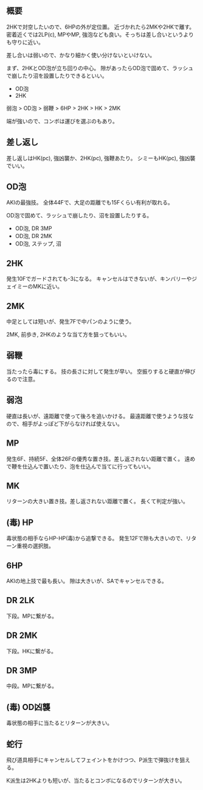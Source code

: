 ## 概要

2HKで対空したいので、6HPの外が定位置。
近づかれたら2MKや2HKで離す。
密着近くでは2LP(c), MPやMP, 強泡なども良い。そっちは差し合いというよりも守りに近い。

差し合いは弱いので、かなり細かく使い分けないといけない。

まず、2HKとOD泡が立ち回りの中心。
隙があったらOD泡で固めて、ラッシュで崩したり沼を設置したりできるといい。

- OD泡
- 2HK

弱泡 > OD泡 > 弱鞭 > 6HP > 2HK > HK > 2MK

端が強いので、コンボは運びを選ぶのもあり。

## 差し返し

差し返しはHK(pc), 強凶襲か、2HK(pc), 強鞭あたり。
シミーもHK(pc), 強凶襲でいい。

## OD泡

AKIの最強技。
全体44Fで、大足の距離でも15Fくらい有利が取れる。

OD泡で固めて、ラッシュで崩したり、沼を設置したりする。

- OD泡, DR 3MP
- OD泡, DR 2MK
- OD泡, ステップ, 沼

## 2HK

発生10Fでガードされても-3になる。
キャンセルはできないが、キンバリーやジェイミーのMKに近い。

## 2MK

中足としては短いが、発生7Fで中パンのように使う。

2MK, 前歩き, 2HKのような当て方を狙ってもいい。

## 弱鞭

当たったら毒にする。
技の長さに対して発生が早い。
空振りすると硬直が伸びるので注意。

## 弱泡

硬直は長いが、遠距離で使って後ろを追いかける。
最遠距離で使うような技なので、相手がよっぽど下がらなければ使えない。

## MP

発生6F、持続5F、全体26Fの優秀な置き技。差し返されない距離で置く。
遠めで鞭を仕込んで置いたり、泡を仕込んで当てに行ってもいい。

## MK

リターンの大きい置き技。差し返されない距離で置く。
長くて判定が強い。

## (毒) HP

毒状態の相手ならHP-HP(毒)から追撃できる。
発生12Fで隙も大きいので、リターン重視の選択肢。

## 6HP

AKIの地上技で最も長い。
隙は大きいが、SAでキャンセルできる。

## DR 2LK

下段。MPに繋がる。

## DR 2MK

下段。HKに繋がる。

## DR 3MP

中段。MPに繋がる。

## (毒) OD凶襲

毒状態の相手に当たるとリターンが大きい。

## 蛇行

飛び道具相手にキャンセルしてフェイントをかけつつ、P派生で弾抜けを狙える。

K派生は2HKよりも短いが、当たるとコンボになるのでリターンが大きい。
